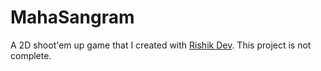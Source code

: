 # MahaSangram
 A 2D shoot'em up game that I created with [Rishik Dev](https://github.com/RishikDev). This project is not complete.
